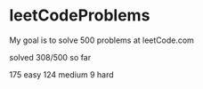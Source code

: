# leetCodeProblems
My goal is to solve 500 problems at leetCode.com

solved 308/500 so far

175 easy
124 medium
9 hard
